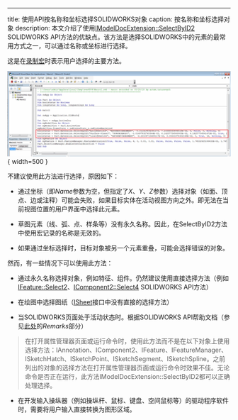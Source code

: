 ---
title: 使用API按名称和坐标选择SOLIDWORKS对象
caption: 按名称和坐标选择对象
description: 本文介绍了使用[IModelDocExtension::SelectByID2](https://help.solidworks.com/2012/english/api/sldworksapi/solidworks.interop.sldworks~solidworks.interop.sldworks.imodeldocextension~selectbyid2.html) SOLIDWORKS API方法的优缺点。该方法是选择SOLIDWORKS中的元素的最常用方式之一，可以通过名称或坐标进行选择。

这是在[录制宏](https://help.solidworks.com/2016/english/solidworks/sldworks/t_record_pause_macro.htm)时表示用户选择的主要方法。

![用于拉伸特征的录制宏](recorded-macro-for-extrude-feature.png){ width=500 }

不建议使用此方法进行选择，原因如下：

* 通过坐标（即*Name*参数为空，但指定了*X*、*Y*、*Z*参数）选择对象（如面、顶点、边或注释）可能会失败，如果目标实体在活动视图方向之外。即无法在当前视图位置的用户界面中选择此元素。

* 草图元素（线、弧、点、样条等）没有永久名称。因此，在SelectByID2方法中使用宏记录的名称是无效的。

* 如果通过坐标选择时，目标对象被另一个元素重叠，可能会选择错误的对象。

然而，有一些情况下可以使用此方法：

* 通过永久名称选择对象，例如特征、组件。仍然建议使用直接选择方法（例如[IFeature::Select2](https://help.solidworks.com/2012/english/api/sldworksapi/solidworks.interop.sldworks~solidworks.interop.sldworks.ifeature~select2.html)、[IComponent2::Select4](https://help.solidworks.com/2012/english/api/sldworksapi/SOLIDWORKS.Interop.sldworks~SOLIDWORKS.Interop.sldworks.IComponent2~Select4.html) SOLIDWORKS API方法）

* 在绘图中选择图纸（[ISheet](https://help.solidworks.com/2012/english/api/sldworksapi/solidworks.interop.sldworks~solidworks.interop.sldworks.isheet.html)接口中没有直接的选择方法）

* 当SOLIDWORKS页面处于活动状态时。根据SOLIDWORKS API帮助文档（参见[此处](https://help.solidworks.com/2012/english/api/sldworksapi/solidworks.interop.sldworks~solidworks.interop.sldworks.imodeldocextension~selectbyid2.html)的*Remarks*部分）

> 在打开属性管理器页面或运行命令时，使用此方法而不是在以下对象上使用选择方法：IAnnotation、IComponent2、IFeature、IFeatureManager、ISketchHatch、ISketchPoint、ISketchSegment、ISketchSpline。之前列出的对象的选择方法在打开属性管理器页面或运行命令时效果不佳。无论命令是否正在运行，此方法IModelDocExtension::SelectByID2都可以正确处理选择。

* 在开发输入操纵器（例如操纵杆、鼠标、键盘、空间鼠标等）的驱动程序软件时，需要将用户输入直接转换为图形区域。